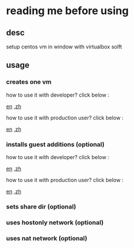 # reading me before using

## desc 

setup centos vm in window with virtualbox solft

## usage

### creates one vm

how to use it with  developer? click below :

[en](./docs/how-to-use-for-dev/create-one.md) ,[zh](./docs/how-to-use-for-dev/zh/create-one.md)

how to use it with  production user?  click below :

[en](./docs/how-to-use-for-pro/create-one.md) ,[zh](./docs/how-to-use-for-pro/zh/create-one.md)


### installs guest additions (optional)

how to use it with  developer? click below :

[en](./docs/how-to-use-for-dev/install-guest-additions-on-cd-or-dvd-device.md) ,[zh](./docs/how-to-use-for-dev/zh/install-guest-additions-on-cd-or-dvd-device.md)

how to use it with  production user?  click below :

[en](./docs/how-to-use-for-pro/install-guest-additions-on-cd-or-dvd-device.md) ,[zh](./docs/how-to-use-for-pro/zh/install-guest-additions-on-cd-or-dvd-device.md)

### sets share dir (optional)

### uses hostonly network (optional)

### uses nat network (optional)
